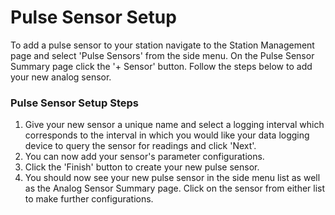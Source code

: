 # Pulse Sensor Setup

To add a pulse sensor to your station navigate to the Station Management page and select 'Pulse Sensors' from the side menu. On the Pulse Sensor Summary page click the '+ Sensor' button. Follow the steps below to add your new analog sensor.

### Pulse Sensor Setup Steps

1.  Give your new sensor a unique name and select a logging interval which corresponds to the interval in which you would like your data logging device to query the sensor for readings and click 'Next'.
2.  You can now add your sensor's parameter configurations.
3.  Click the 'Finish' button to create your new pulse sensor.
4.  You should now see your new pulse sensor in the side menu list as well as the Analog Sensor Summary page. Click on the sensor from either list to make further configurations.